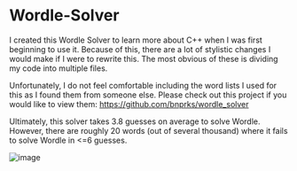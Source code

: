# Wordle-Solver
I created this Wordle Solver to learn more about C++ when I was first beginning to use it. Because of this, there are a lot of stylistic changes I would 
make if I were to rewrite this. The most obvious of these is dividing my code into multiple files.

Unfortunately, I do not feel comfortable including the 
word lists I used for this as I found them from someone else. Please check out this project if you would like to view them: https://github.com/bnprks/wordle_solver 

Ultimately, this solver takes 3.8 guesses on average to solve Wordle. However, there are roughly 20 words (out of several thousand) where it fails to solve
Wordle in <=6 guesses.

![image](https://user-images.githubusercontent.com/94880155/163911620-561588df-6520-47f3-8f83-10b68639918d.png)
